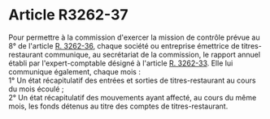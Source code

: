 # Article R3262-37

  
Pour permettre à la commission d'exercer la mission de contrôle prévue au 8° de l'article [R. 3262-36][1], chaque société ou entreprise émettrice de titres-restaurant communique, au secrétariat de la commission, le rapport annuel établi par l'expert-comptable désigné à l'article [R. 3262-33][2]. Elle lui communique également, chaque mois :   
1° Un état récapitulatif des entrées et sorties de titres-restaurant au cours du mois écoulé ;   
2° Un état récapitulatif des mouvements ayant affecté, au cours du même mois, les fonds détenus au titre des comptes de titres-restaurant.

 [1]: /affichCodeArticle.do?cidTexte=LEGITEXT000006072050&idArticle=LEGIARTI000018487668&dateTexte=&categorieLien=cid
 [2]: /affichCodeArticle.do?cidTexte=LEGITEXT000006072050&idArticle=LEGIARTI000018487653&dateTexte=&categorieLien=cid